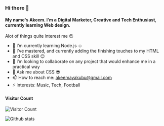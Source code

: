 ### Hi there 👋

#### My name's Akeem. I'm a Digital Marketer, Creative and Tech Enthusiast, currently learning Web design. 
Alot of things quite interest me :wink:
- 🌱 I’m currently learning Node.js :relaxed:
- 🔭 I’ve mastered, and currently adding the finishing touches to my HTML and CSS skill :wink:
- 👯 I’m looking to collaborate on any project that would enhance me in a practical way
- 💬 Ask me about CSS :sunglasses:
- 📫 How to reach me: akeemayakubu@gmail.com
- ⚡ Interests: Music, Tech, Football

#### **Visitor Count**

![Visitor Count](https://profile-counter.glitch.me/{akeemyakubu}/count.svg) 
<br>

![Github stats](https://github-readme-stats.vercel.app/api?username=akeemyakubu)
